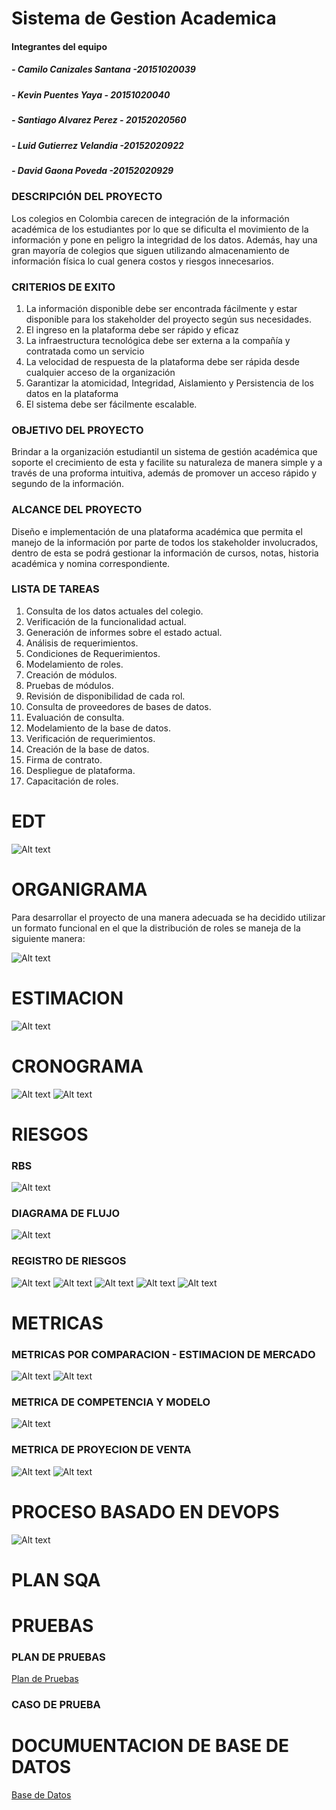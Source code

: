 # Sistema de Gestion Academica


#### Integrantes del equipo
##### - Camilo Canizales Santana -20151020039
##### - Kevin Puentes Yaya - 20151020040
##### - Santiago Alvarez Perez - 20152020560
##### - Luid Gutierrez Velandia -20152020922
##### - David Gaona Poveda -20152020929

### DESCRIPCIÓN DEL PROYECTO


Los colegios en Colombia carecen de integración de la información académica de los estudiantes por lo que se dificulta el movimiento de la información y pone en peligro la integridad de los datos. 
Además, hay una gran mayoría de colegios que siguen utilizando almacenamiento de información física lo cual genera costos y riesgos innecesarios.

### CRITERIOS DE EXITO

1.	La información disponible debe ser encontrada fácilmente y estar disponible para los stakeholder del proyecto según sus necesidades.
2.	El ingreso en la plataforma debe ser rápido y eficaz
3.	La infraestructura tecnológica debe ser externa a la compañía y contratada como un servicio
4.	La velocidad de respuesta de la plataforma debe ser rápida desde cualquier acceso de la organización
5.	Garantizar la atomicidad, Integridad, Aislamiento y Persistencia de los datos en la plataforma
6.	El sistema debe ser fácilmente escalable.

### OBJETIVO DEL PROYECTO

Brindar a la organización estudiantil un sistema de gestión académica que soporte el crecimiento de esta y facilite su naturaleza de manera simple y a través de una proforma intuitiva, además de promover un acceso rápido y segundo de la información.

### ALCANCE DEL PROYECTO 

Diseño e implementación de una plataforma académica que permita el manejo de la información por parte de todos los stakeholder involucrados, dentro de esta se podrá gestionar la información de cursos, notas, historia académica y nomina correspondiente.

### LISTA DE TAREAS

1.	Consulta de los datos actuales del colegio.
2.	Verificación de la funcionalidad actual.
3.	Generación de informes sobre el estado actual.
4.	Análisis de requerimientos.
5.	Condiciones de Requerimientos.
6.	Modelamiento de roles.
7.	Creación de módulos.
8.	Pruebas de módulos.
9.	Revisión de disponibilidad de cada rol.
10.	Consulta de proveedores de bases de datos.
11.	Evaluación de consulta.
12.	Modelamiento de la base de datos.
13.	Verificación de requerimientos. 
14.	Creación de la base de datos.
15.	Firma de contrato.
16.	Despliegue de plataforma. 
17.	Capacitación de roles.

 # EDT
 
![Alt text](https://github.com/GuilleCol/GestionDeSofware/blob/master/EDT.png?raw=true?raw=true "Title")

# ORGANIGRAMA

Para desarrollar el proyecto de una manera adecuada se ha decidido utilizar un formato funcional en el que la distribución de roles se maneja de la siguiente manera:

![Alt text](https://github.com/GuilleCol/GestionDeSofware/blob/master/Formato.png?raw=true?raw=true "Title")

# ESTIMACION

![Alt text](https://github.com/GuilleCol/GestionDeSofware/blob/master/ESTIMACION.jpg?raw=true?raw=true "Title")

# CRONOGRAMA

![Alt text](https://github.com/GuilleCol/GestionDeSofware/blob/master/C1.JPG?raw=true?raw=true "Title")
![Alt text](https://github.com/GuilleCol/GestionDeSofware/blob/master/C2.JPG?raw=true?raw=true "Title")

# RIESGOS

### RBS

![Alt text](https://github.com/GuilleCol/GestionDeSofware/blob/master/RBS.png?raw=true?raw=true "Title")

### DIAGRAMA DE FLUJO

![Alt text](https://github.com/GuilleCol/GestionDeSofware/blob/master/DIAGRAMA.png?raw=true?raw=true "Title")

### REGISTRO DE RIESGOS

![Alt text](https://github.com/GuilleCol/GestionDeSofware/blob/master/R1.JPG?raw=true?raw=true "Title")
![Alt text](https://github.com/GuilleCol/GestionDeSofware/blob/master/R2.JPG?raw=true?raw=true "Title")
![Alt text](https://github.com/GuilleCol/GestionDeSofware/blob/master/R3.JPG?raw=true?raw=true "Title")
![Alt text](https://github.com/GuilleCol/GestionDeSofware/blob/master/R4.JPG?raw=true?raw=true "Title")
![Alt text](https://github.com/GuilleCol/GestionDeSofware/blob/master/R5.JPG?raw=true?raw=true "Title")


# METRICAS

### METRICAS POR COMPARACION - ESTIMACION DE MERCADO

![Alt text](https://github.com/GuilleCol/GestionDeSofware/blob/master/mercado.png?raw=true?raw=true "Title")
![Alt text](https://github.com/GuilleCol/GestionDeSofware/blob/master/mercado2.png?raw=true?raw=true "Title")

### METRICA DE COMPETENCIA Y MODELO

![Alt text](https://github.com/GuilleCol/GestionDeSofware/blob/master/Modelo.png?raw=true?raw=true "Title")

### METRICA DE PROYECION DE VENTA

![Alt text](https://github.com/GuilleCol/GestionDeSofware/blob/master/ventas.png?raw=true?raw=true "Title")
![Alt text](https://github.com/GuilleCol/GestionDeSofware/blob/master/ventas2.png?raw=true?raw=true "Title")

# PROCESO BASADO EN DEVOPS

![Alt text](https://github.com/GuilleCol/SGA/blob/master/BPMN%20Sistema%20de%20gesti%C3%B3n%20acad%C3%A9mica.png?raw=true?raw=true "Title")

# PLAN SQA

# PRUEBAS

### PLAN DE PRUEBAS
[Plan de Pruebas](https://github.com/GuilleCol/SGA/blob/master/PLAN%20DE%20PRUEBAS.md)

### CASO DE PRUEBA

# DOCUMUENTACION DE BASE DE DATOS

[Base de Datos](https://github.com/GuilleCol/SGA/blob/master/BasedeDatos/readmeB.md)

